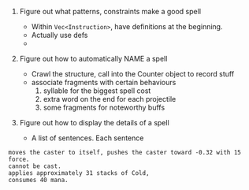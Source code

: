 1. Figure out what patterns, constraints make a good spell
    * Within `Vec<Instruction>`, have definitions at the beginning.
    * Actually use defs
    * 

1. Figure out how to automatically NAME a spell
    * Crawl the structure, call into the Counter object to record stuff
    * associate fragments with certain behaviours
        1. syllable for the biggest spell cost
        1. extra word on the end for each projectile
        1. some fragments for noteworthy buffs 


1. Figure out how to display the details of a spell
    * A list of sentences. Each sentence

```
moves the caster to itself, pushes the caster toward -0.32 with 15 force.
cannot be cast.
applies approximately 31 stacks of Cold,
consumes 40 mana.
```